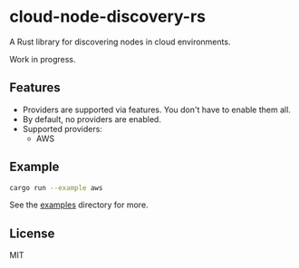 # cloud-node-discovery-rs

A Rust library for discovering nodes in cloud environments.

Work in progress.

## Features

- Providers are supported via features. You don't have to enable them all.
- By default, no providers are enabled.
- Supported providers:
  - AWS

## Example

```bash
cargo run --example aws
```

See the [examples](examples) directory for more.

## License

MIT
